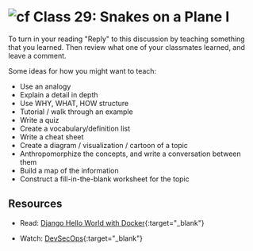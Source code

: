 # ![cf](http://i.imgur.com/7v5ASc8.png) Class 29: Snakes on a Plane I

To turn in your reading "Reply" to this discussion by teaching something that you learned. Then review what one of your classmates learned, and leave a comment.

Some ideas for how you might want to teach:
- Use an analogy
- Explain a detail in depth
- Use WHY, WHAT, HOW structure
- Tutorial / walk through an example
- Write a quiz
- Create a vocabulary/definition list
- Write a cheat sheet
- Create a diagram / visualization / cartoon of a topic
- Anthropomorphize the concepts, and write a conversation between them
- Build a map of the information
- Construct a fill-in-the-blank worksheet for the topic

## Resources
- Read: [Django Hello World with Docker](https://wsvincent.com/django-hello-world-with-docker/){:target="_blank"}
<!-- - Watch: [](){:target="_blank"} -->
- Watch: [DevSecOps](https://www.youtube.com/watch?v=H5CDiWqkAto&feature=youtu.be){:target="_blank"}
<!-- - Skim: [](){:target="_blank"} -->

